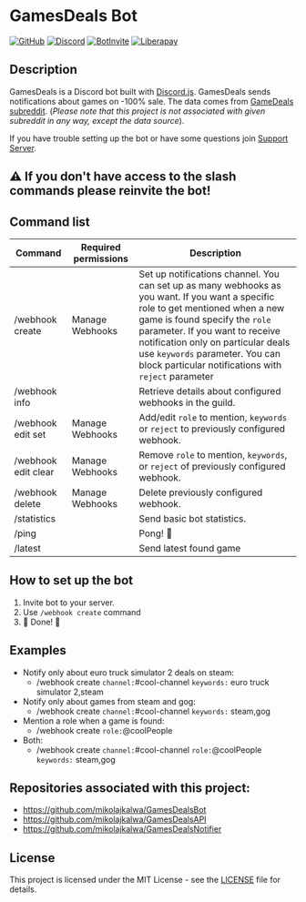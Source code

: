 # GamesDeals Bot

[![GitHub](https://img.shields.io/github/license/mikolajkalwa/GamesDealsBot?style=for-the-badge)](LICENSE)
[![Discord](https://img.shields.io/discord/731855809818132480?style=for-the-badge&logo=discord)](https://discord.gg/ZkjqCmM)
[![BotInvite](https://img.shields.io/badge/Discord-Add%20bot%20to%20your%20server!-blue?style=for-the-badge&logo=discord)](https://discord.com/api/oauth2/authorize?client_id=396466836331429889&permissions=536870912&scope=bot%20applications.commands)
[![Liberapay](https://img.shields.io/liberapay/goal/mikolajkalwa?style=for-the-badge&logo=liberapay)](https://liberapay.com/mikolajkalwa/)

## Description

GamesDeals is a Discord bot built with [Discord.js](https://github.com/discordjs/discord.js/). GamesDeals sends notifications about games on -100% sale. The data comes from [GameDeals subreddit](https://www.reddit.com/r/GameDeals). (*Please note that this project is not associated with given subreddit in any way, except the data source*).

If you have trouble setting up the bot or have some questions join [Support Server](https://discord.gg/ZkjqCmM).

## ⚠️ If you don't have access to the slash commands please reinvite the bot!

## Command list

| Command             | Required permissions | Description                                                                                                                                                                                                                                                                                                                             |
| ------------------- | -------------------- | --------------------------------------------------------------------------------------------------------------------------------------------------------------------------------------------------------------------------------------------------------------------------------------------------------------------------------------- |
| /webhook create     | Manage Webhooks      | Set up notifications channel. You can set up as many webhooks as you want. If you want a specific role to get mentioned when a new game is found specify the `role` parameter. If you want to receive notification only on particular deals use `keywords` parameter. You can block particular notifications with `reject` parameter |
| /webhook info       |                      | Retrieve details about configured webhooks in the guild.                                                                                                                                                                                                                                                                                |
| /webhook edit set   | Manage Webhooks      | Add/edit `role` to mention, `keywords` or `reject` to previously configured webhook.                                                                                                                                                                                                                                                 |
| /webhook edit clear | Manage Webhooks      | Remove `role` to mention, `keywords`, or `reject` of previously configured webhook.                                                                                                                                                                                                                                                  |
| /webhook delete     | Manage Webhooks      | Delete previously configured webhook.                                                                                                                                                                                                                                                                                                   |
| /statistics         |                      | Send basic bot statistics.                                                                                                                                                                                                                                                                                                              |
| /ping               |                      | Pong! 🏓                                                                                                                                                                                                                                                                                                                                |
| /latest             |                      | Send latest found game                                                                                                                                                                                                                                                                                                                  |

## How to set up the bot

1. Invite bot to your server.
2. Use `/webhook create` command
3. 🎉 Done! 🎉

## Examples

- Notify only about euro truck simulator 2 deals on steam:
  - /webhook create `channel:`#cool-channel `keywords:` euro truck simulator 2,steam
- Notify only about games from steam and gog:
  - /webhook create `channel:`#cool-channel `keywords:` steam,gog
- Mention a role when a game is found:
  - /webhook create `role:`@coolPeople
- Both: 
  - /webhook create `channel:`#cool-channel `role:`@coolPeople `keywords:` steam,gog

## Repositories associated with this project:
* https://github.com/mikolajkalwa/GamesDealsBot
* https://github.com/mikolajkalwa/GamesDealsAPI
* https://github.com/mikolajkalwa/GamesDealsNotifier

## License

This project is licensed under the MIT License - see the [LICENSE](LICENSE) file for details.

